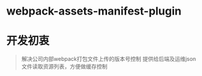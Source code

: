 # webpack-assets-manifest-plugin

# 开发初衷
> 解决公司内部webpack打包文件上传的版本号控制
> 提供给后端及运维json文件读取资源列表，方便做缓存控制
